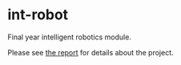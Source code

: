 # int-robot
Final year intelligent robotics module.

Please see [the report](https://github.com/heuristicus/int-robot/blob/master/docs/report/report.pdf) for details about the project.
